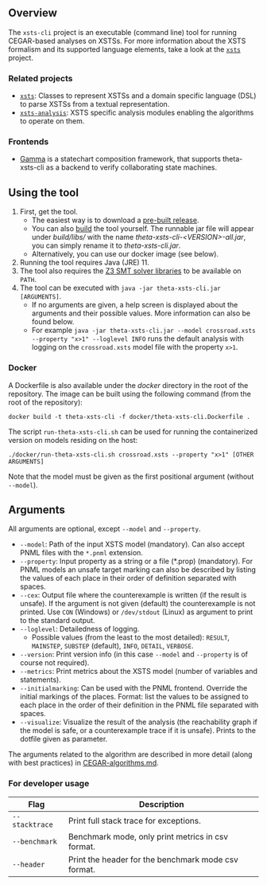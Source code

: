## Overview

The `xsts-cli` project is an executable (command line) tool for running CEGAR-based analyses on XSTSs.
For more information about the XSTS formalism and its supported language elements, take a look at the [`xsts`](../xsts/README.md) project.

### Related projects

* [`xsts`](../xsts/README.md): Classes to represent XSTSs and a domain specific language (DSL) to parse XSTSs from a textual representation.
* [`xsts-analysis`](../xsts-analysis/README.md): XSTS specific analysis modules enabling the algorithms to operate on them.

### Frontends
* [Gamma](https://github.com/ftsrg/gamma) is a statechart composition framework, that supports theta-xsts-cli as a backend to verify collaborating state machines.

## Using the tool

1. First, get the tool.
    * The easiest way is to download a [pre-built release](https://github.com/ftsrg/theta/releases).
    * You can also [build](../../../doc/Build.md) the tool yourself. The runnable jar file will appear under _build/libs/_ with the name _theta-xsts-cli-\<VERSION\>-all.jar_, you can simply rename it to _theta-xsts-cli.jar_.
    * Alternatively, you can use our docker image (see below).
2. Running the tool requires Java (JRE) 11.
3. The tool also requires the [Z3 SMT solver libraries](../../../doc/Build.md) to be available on `PATH`.
4. The tool can be executed with `java -jar theta-xsts-cli.jar [ARGUMENTS]`.
    * If no arguments are given, a help screen is displayed about the arguments and their possible values.
    More information can also be found below.
    * For example `java -jar theta-xsts-cli.jar --model crossroad.xsts --property "x>1" --loglevel INFO` runs the default analysis with logging on the `crossroad.xsts` model file with the property `x>1`.

### Docker

A Dockerfile is also available under the _docker_ directory in the root of the repository.
The image can be built using the following command (from the root of the repository):
```
docker build -t theta-xsts-cli -f docker/theta-xsts-cli.Dockerfile .
```

The script `run-theta-xsts-cli.sh` can be used for running the containerized version on models residing on the host:
```
./docker/run-theta-xsts-cli.sh crossroad.xsts --property "x>1" [OTHER ARGUMENTS]
```
Note that the model must be given as the first positional argument (without `--model`).

## Arguments

All arguments are optional, except `--model` and `--property`.

* `--model`: Path of the input XSTS model (mandatory). Can also accept PNML files with the `*.pnml` extension.
* `--property`: Input property as a string or a file (*.prop) (mandatory). For PNML models an unsafe target marking can also be described by listing the values of each place in their order of definition separated with spaces.
* `--cex`: Output file where the counterexample is written (if the result is unsafe). If the argument is not given (default) the counterexample is not printed. Use `CON` (Windows) or `/dev/stdout` (Linux) as argument to print to the standard output.
* `--loglevel`: Detailedness of logging.
    * Possible values (from the least to the most detailed): `RESULT`, `MAINSTEP`, `SUBSTEP` (default), `INFO`, `DETAIL`, `VERBOSE`.
* `--version`: Print version info (in this case `--model` and `--property` is of course not required).
* `--metrics`: Print metrics about the XSTS model (number of variables and statements).
* `--initialmarking`: Can be used with the PNML frontend. Override the initial markings of the places. Format: list the values to be assigned to each place in the order of their definition in the PNML file separated with spaces. 
* `--visualize`: Visualize the result of the analysis (the reachability graph if the model is safe, or a counterexample trace if it is unsafe). Prints to the dotfile given as parameter.

The arguments related to the algorithm are described in more detail (along with best practices) in [CEGAR-algorithms.md](../../../doc/CEGAR-algorithms.md).

### For developer usage

| Flag | Description |
|--|--|
| `--stacktrace` | Print full stack trace for exceptions. |
| `--benchmark` | Benchmark mode, only print metrics in csv format. |
| `--header` | Print the header for the benchmark mode csv format. |
